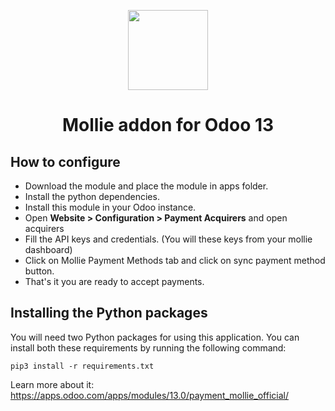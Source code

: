 <p align="center">
  <img src="https://info.mollie.com/hubfs/github/odoo/logo.png" width="128" height="128"/>
</p>
<h1 align="center">Mollie addon for Odoo 13</h1>

## How to configure

- Download the module and place the module in apps folder.
- Install the python dependencies.
- Install this module in your Odoo instance.
- Open **Website > Configuration > Payment Acquirers** and open acquirers
- Fill the API keys and credentials. (You will these keys from your mollie dashboard)
- Click on Mollie Payment Methods tab and click on sync payment method button.
- That's it you are ready to accept payments.

## Installing the Python packages
You will need two Python packages for using this application.
You can install both these requirements by running the following command:
```
pip3 install -r requirements.txt
```

Learn more about it: https://apps.odoo.com/apps/modules/13.0/payment_mollie_official/
